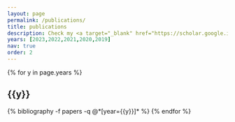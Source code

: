 ```yaml
---
layout: page
permalink: /publications/
title: publications
description: Check my <a target="_blank" href="https://scholar.google.it/citations?user=13nYgdUAAAAJ&hl=it"><b>scholar profile</b></a> for an updated list.
years: [2023,2022,2021,2020,2019]
nav: true
order: 2
--- 
```


<div class="publications">

{% for y in page.years %}
  <h2 class="year">{{y}}</h2>
  {% bibliography -f papers -q @*[year={{y}}]* %}
{% endfor %}

</div>
